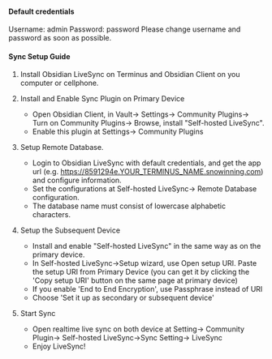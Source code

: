 #### Default credentials
Username: admin 
Password: password
Please change username and password as soon as possible.

#### Sync Setup Guide
1. Install Obsidian LiveSync on Terminus and Obsidian Client on you computer or cellphone.

2. Install and Enable Sync Plugin on Primary Device
    * Open Obsidian Client, in Vault-> Settings-> Community Plugins-> Turn on Community Plugins-> Browse, install "Self-hosted LiveSync".
    * Enable this plugin at Settings-> Community Plugins

3. Setup Remote Database.
    * Login to Obsidian LiveSync with default credentials, and get the app url (e.g. https://8591294e.YOUR_TERMINUS_NAME.snowinning.com) and configure information.
    * Set the configurations at Self-hosted LiveSync-> Remote Database configuration.
    * The database name must consist of lowercase alphabetic characters.

4. Setup the Subsequent Device
    * Install and enable "Self-hosted LiveSync" in the same way as on the primary device.
    * In Self-hosted LiveSync->Setup wizard, use Open setup URI. Paste the setup URI from Primary Device (you can get it by clicking the 'Copy setup URI' button on the same page at primary device)
    * If you enable 'End to End Encryption', use Passphrase instead of URI
    * Choose 'Set it up as secondary or subsequent device'

5. Start Sync 
    * Open realtime live sync on both device at Setting-> Community Plugin-> Self-hosted LiveSync->Sync Setting-> LiveSync
    * Enjoy LiveSync!



